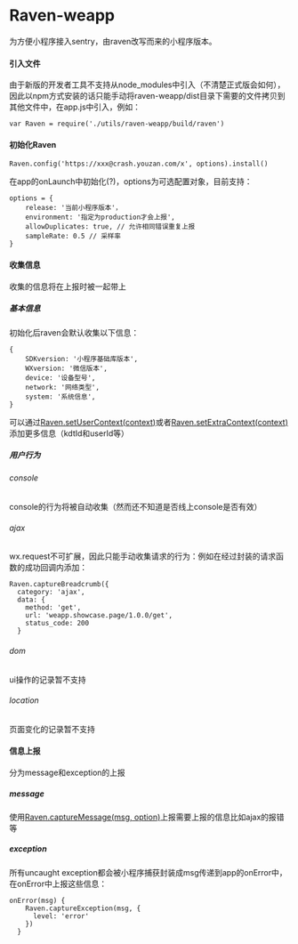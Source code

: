 # Raven-weapp

为方便小程序接入sentry，由raven改写而来的小程序版本。

#### 引入文件
由于新版的开发者工具不支持从node_modules中引入（不清楚正式版会如何），因此以npm方式安装的话只能手动将raven-weapp/dist目录下需要的文件拷贝到其他文件中，在app.js中引入，例如：

```
var Raven = require('./utils/raven-weapp/build/raven')
```
#### 初始化Raven

```
Raven.config('https://xxx@crash.youzan.com/x', options).install()
```
在app的onLaunch中初始化(?)，options为可选配置对象，目前支持：
```
options = {
    release: '当前小程序版本'，
    environment: '指定为production才会上报',
    allowDuplicates: true, // 允许相同错误重复上报
    sampleRate: 0.5 // 采样率
}
```
#### 收集信息
收集的信息将在上报时被一起带上
##### 基本信息
初始化后raven会默认收集以下信息：
```
{
    SDKversion: '小程序基础库版本',
    WXversion: '微信版本',
    device: '设备型号',
    network: '网络类型',
    system: '系统信息',
}
```
可以通过[Raven.setUserContext(context)](https://docs.sentry.io/learn/context/#capturing-the-user)或者[Raven.setExtraContext(context)](https://docs.sentry.io/learn/context/#extra-context)添加更多信息（kdtId和userId等）
##### 用户行为
###### console
console的行为将被自动收集（然而还不知道是否线上console是否有效）
###### ajax
wx.request不可扩展，因此只能手动收集请求的行为：例如在经过封装的请求函数的成功回调内添加：
```
Raven.captureBreadcrumb({
  category: 'ajax',
  data: {
    method: 'get',
    url: 'weapp.showcase.page/1.0.0/get',
    status_code: 200
  }
```
###### dom
ui操作的记录暂不支持
###### location
页面变化的记录暂不支持

#### 信息上报
分为message和exception的上报
##### message
使用[Raven.captureMessage(msg, option)](https://docs.sentry.io/clients/javascript/usage/#capturing-messages)上报需要上报的信息比如ajax的报错等
##### exception
所有uncaught exception都会被小程序捕获封装成msg传递到app的onError中，在onError中上报这些信息：
```
onError(msg) {
    Raven.captureException(msg, {
      level: 'error'
    })
  }
```
